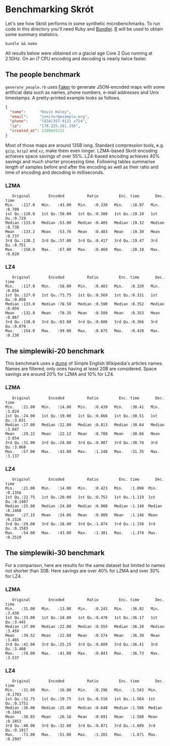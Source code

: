 # Benchmarking Skrót

Let's see how Skrót performs in some synthetic microbenchmarks.
To run code in this directory you'll need Ruby and [Bundler][b].
[R][r] will be used to obtain some summary statistics.

    bundle && make

All results below were obtained on a glacial age Core 2 Duo running at 2.1GHz.
On an i7 CPU encoding and decoding is nearly twice faster.

## The people benchmark

`generate_people.rb` uses [Faker][f] to generate JSON-encoded maps with some
artificial data such as names, phone numbers, e-mail addresses and Unix
timestamps. A pretty-printed example looks as follows.

```json
{
  "name":      "Kevin Haley",
  "email":     "jenifer@example.org",
  "phone":     "(834)357-9121 x724",
  "ip":        "178.225.161.156",
  "created_at": 1389645721
}
```

Most of those maps are around 135B long. Standard compression
tools, e.g. `gzip`, `bzip2` and `xz`, make them even longer.
LZMA-based Skrót encoding achieves space savings of over 55%.
LZ4-based encoding achieves 40% savings and much shorter processing time.
Following tables summarise length of
samples before and after the encoding as well as their ratio and
time of encoding and decoding in milliseconds.

### LZMA

```
   Original        Encoded          Ratio         Enc. time       Dec. time
Min.   :117.0   Min.   :43.00   Min.   :0.338   Min.   :18.97   Min.   :0.709
1st Qu.:128.0   1st Qu.:50.00   1st Qu.:0.388   1st Qu.:19.10   1st Qu.:0.719
Median :133.0   Median :53.00   Median :0.405   Median :19.32   Median :0.738
Mean   :133.2   Mean   :53.76   Mean   :0.403   Mean   :19.30   Mean   :0.737
3rd Qu.:138.2   3rd Qu.:57.00   3rd Qu.:0.417   3rd Qu.:19.47   3rd Qu.:0.751
Max.   :150.0   Max.   :67.00   Max.   :0.469   Max.   :20.18   Max.   :0.828
```

### LZ4

```
   Original        Encoded          Ratio         Enc. time       Dec. time
Min.   :117.0   Min.   :58.00   Min.   :0.483   Min.   :0.320   Min.   :0.056
1st Qu.:127.0   1st Qu.:73.75   1st Qu.:0.569   1st Qu.:0.331   1st Qu.:0.058
Median :133.0   Median :78.50   Median :0.590   Median :0.352   Median :0.059
Mean   :132.8   Mean   :78.35   Mean   :0.589   Mean   :0.353   Mean   :0.067
3rd Qu.:138.0   3rd Qu.:83.00   3rd Qu.:0.606   3rd Qu.:0.366   3rd Qu.:0.070
Max.   :154.0   Max.   :99.00   Max.   :0.675   Max.   :0.428   Max.   :0.230
```

## The simplewiki-20 benchmark

This benchmark uses a [dump][w] of Simple English Wikipedia's articles names.
Names are filtered; only ones having at least 20B are considered. Space savings
are around 20% for LZMA and 10% for LZ4.

### LZMA

```
   Original        Encoded          Ratio         Enc. time       Dec. time
Min.   :21.00   Min.   :14.00   Min.   :0.439   Min.   :30.41   Min.   :3.024
1st Qu.:24.00   1st Qu.:19.00   1st Qu.:0.666   1st Qu.:30.51   1st Qu.:3.031
Median :27.00   Median :22.00   Median :0.813   Median :30.64   Median :3.047
Mean   :29.22   Mean   :22.12   Mean   :0.788   Mean   :30.66   Mean   :3.054
3rd Qu.:31.00   3rd Qu.:24.00   3rd Qu.:0.907   3rd Qu.:30.78   3rd Qu.:3.068
Max.   :57.00   Max.   :43.00   Max.   :1.148   Max.   :31.35   Max.   :3.137
```

### LZ4

```
   Original        Encoded          Ratio         Enc. time       Dec. time
Min.   :21.00   Min.   :14.00   Min.   :0.423   Min.   :1.098  Min.   :0.1356
1st Qu.:22.75   1st Qu.:20.00   1st Qu.:0.752   1st Qu.:1.119  1st Qu.:0.1407
Median :25.00   Median :24.00   Median :0.908   Median :1.140  Median :0.1468
Mean   :27.15   Mean   :24.06   Mean   :0.909   Mean   :1.146  Mean   :0.1526
3rd Qu.:29.00   3rd Qu.:28.00   3rd Qu.:1.074   3rd Qu.:1.158  3rd Qu.:0.1583
Max.   :54.00   Max.   :43.00   Max.   :1.381   Max.   :1.374  Max.   :0.2519
```

## The simplewiki-30 benchmark

For a comparison, here are results for the same dataset but limited to names not
shorter than 30B. Here savings are over 40% for LZMA and over 30% for LZ4.

### LZMA

```
   Original        Encoded          Ratio         Enc. time       Dec. time
Min.   :31.00   Min.   :13.00   Min.   :0.243   Min.   :36.02   Min.   :3.438
1st Qu.:33.00   1st Qu.:18.00   1st Qu.:0.478   1st Qu.:36.17   1st Qu.:3.445
Median :37.00   Median :22.00   Median :0.555   Median :36.28   Median :3.459
Mean   :39.52   Mean   :22.08   Mean   :0.574   Mean   :36.30   Mean   :3.465
3rd Qu.:42.00   3rd Qu.:25.25   3rd Qu.:0.689   3rd Qu.:36.41   3rd Qu.:3.480
Max.   :78.00   Max.   :41.00   Max.   :0.843   Max.   :36.73   Max.   :3.537
```

### LZ4

```
   Original        Encoded          Ratio         Enc. time       Dec. time
Min.   :31.00   Min.   :16.00   Min.   :0.296   Min.   :1.543  Min.   :0.1703
1st Qu.:32.75   1st Qu.:19.75   1st Qu.:0.516   1st Qu.:1.564  1st Qu.:0.1751
Median :36.00   Median :25.00   Median :0.648   Median :1.586  Median :0.1841
Mean   :38.85   Mean   :26.16   Mean   :0.691   Mean   :1.588  Mean   :0.1853
3rd Qu.:40.00   3rd Qu.:32.00   3rd Qu.:0.871   3rd Qu.:1.609  3rd Qu.:0.1917
Max.   :73.00   Max.   :51.00   Max.   :1.281   Max.   :1.671  Max.   :0.2997
```

[b]: http://bundler.io/
[r]: http://www.r-project.org/
[f]: http://faker.rubyforge.org/
[w]: http://dumps.wikimedia.org/simplewiki/20140116/
